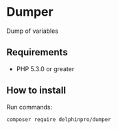 # Dumper

Dump of variables

## Requirements

* PHP 5.3.0 or greater

## How to install

Run commands:

    composer require delphinpro/dumper
